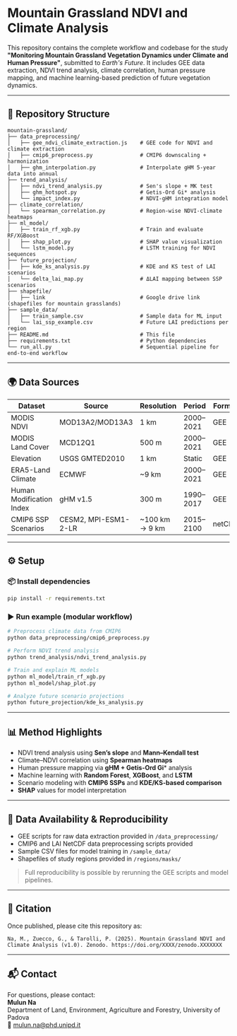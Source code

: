 # Mountain Grassland NDVI and Climate Analysis

This repository contains the complete workflow and codebase for the study **"Monitoring Mountain Grassland Vegetation Dynamics under Climate and Human Pressure"**, submitted to *Earth's Future*. It includes GEE data extraction, NDVI trend analysis, climate correlation, human pressure mapping, and machine learning-based prediction of future vegetation dynamics.

---

## 📁 Repository Structure

```
mountain-grassland/
├── data_preprocessing/
│   ├── gee_ndvi_climate_extraction.js    # GEE code for NDVI and climate extraction
│   ├── cmip6_preprocess.py               # CMIP6 downscaling + harmonization
│   ├── ghm_interpolation.py              # Interpolate gHM 5-year data into annual
├── trend_analysis/
│   ├── ndvi_trend_analysis.py            # Sen's slope + MK test
│   ├── ghm_hotspot.py                    # Getis-Ord Gi* analysis
│   └── impact_index.py                   # NDVI-gHM integration model
├── climate_correlation/
│   └── spearman_correlation.py           # Region-wise NDVI-climate heatmaps
├── ml_model/
│   ├── train_rf_xgb.py                   # Train and evaluate RF/XGBoost
│   ├── shap_plot.py                      # SHAP value visualization
│   └── lstm_model.py                     # LSTM training for NDVI sequences
├── future_projection/
│   ├── kde_ks_analysis.py                # KDE and KS test of LAI scenarios
│   └── delta_lai_map.py                  # ΔLAI mapping between SSP scenarios
├── shapefile/
│   ├── link                              # Google drive link (shapefiles for mountain grasslands)
├── sample_data/
│   ├── train_sample.csv                  # Sample data for ML input
│   └── lai_ssp_example.csv               # Future LAI predictions per region
├── README.md                             # This file
├── requirements.txt                      # Python dependencies
└── run_all.py                            # Sequential pipeline for end-to-end workflow
```

---

## 🌍 Data Sources

| Dataset | Source | Resolution | Period | Format |
|--------|--------|------------|--------|--------|
| MODIS NDVI | MOD13A2/MOD13A3 | 1 km | 2000–2021 | GEE |
| MODIS Land Cover | MCD12Q1 | 500 m | 2000–2021 | GEE |
| Elevation | USGS GMTED2010 | 1 km | Static | GEE |
| ERA5-Land Climate | ECMWF | ~9 km | 2000–2021 | GEE |
| Human Modification Index | gHM v1.5 | 300 m | 1990–2017 | GEE |
| CMIP6 SSP Scenarios | CESM2, MPI-ESM1-2-LR | ~100 km → 9 km | 2015–2100 | netCDF |

---

## ⚙️ Setup

### 📦 Install dependencies
```bash
pip install -r requirements.txt
```

### ▶️ Run example (modular workflow)
```bash
# Preprocess climate data from CMIP6
python data_preprocessing/cmip6_preprocess.py

# Perform NDVI trend analysis
python trend_analysis/ndvi_trend_analysis.py

# Train and explain ML models
python ml_model/train_rf_xgb.py
python ml_model/shap_plot.py

# Analyze future scenario projections
python future_projection/kde_ks_analysis.py
```

---

## 📊 Method Highlights

- NDVI trend analysis using **Sen’s slope** and **Mann–Kendall test**
- Climate–NDVI correlation using **Spearman heatmaps**
- Human pressure mapping via **gHM + Getis-Ord Gi*** analysis
- Machine learning with **Random Forest**, **XGBoost**, and **LSTM**
- Scenario modeling with **CMIP6 SSPs** and **KDE/KS-based comparison**
- **SHAP** values for model interpretation

---

## 🔁 Data Availability & Reproducibility

- GEE scripts for raw data extraction provided in `/data_preprocessing/`
- CMIP6 and LAI NetCDF data preprocessing scripts provided
- Sample CSV files for model training in `/sample_data/`
- Shapefiles of study regions provided in `/regions/masks/`

> Full reproducibility is possible by rerunning the GEE scripts and model pipelines.

---

## 📄 Citation

Once published, please cite this repository as:

```
Na, M., Zuecco, G., & Tarolli, P. (2025). Mountain Grassland NDVI and Climate Analysis (v1.0). Zenodo. https://doi.org/XXXX/zenodo.XXXXXXX
```

---

## 📬 Contact

For questions, please contact:  
**Mulun Na**  
Department of Land, Environment, Agriculture and Forestry, University of Padova  
📧 mulun.na@phd.unipd.it  
